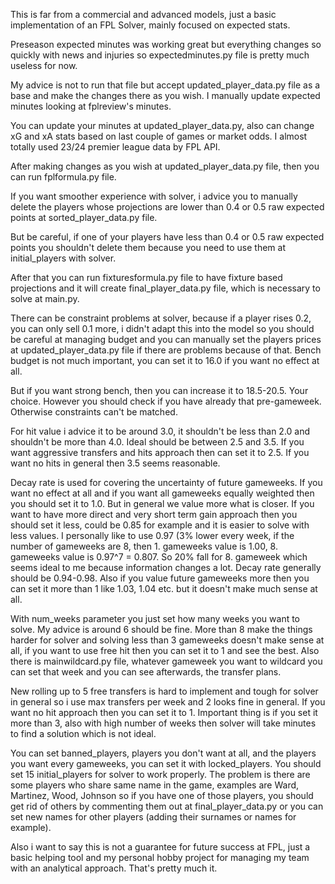 This is far from a commercial and advanced models, just a basic implementation of an FPL Solver, mainly focused on expected stats.

Preseason expected minutes was working great but everything changes so quickly with news and injuries so expectedminutes.py file is pretty much useless for now.

My advice is not to run that file but accept updated_player_data.py file as a base and make the changes there as you wish. I manually update expected minutes looking at fplreview's minutes.

You can update your minutes at updated_player_data.py, also can change xG and xA stats based on last couple of games or market odds. I almost totally used 23/24 premier league data by FPL API.

After making changes as you wish at updated_player_data.py file, then you can run fplformula.py file.

If you want smoother experience with solver, i advice you to manually delete the players whose projections are lower than 0.4 or 0.5 raw expected points at sorted_player_data.py file.

But be careful, if one of your players have less than 0.4 or 0.5 raw expected points you shouldn't delete them because you need to use them at initial_players with solver.

After that you can run fixturesformula.py file to have fixture based projections and it will create final_player_data.py file, which is necessary to solve at main.py.

There can be constraint problems at solver, because if a player rises 0.2, you can only sell 0.1 more, i didn't adapt this into the model so you should be careful at managing budget and you can
manually set the players prices at updated_player_data.py file if there are problems because of that. Bench budget is not much important, you can set it to 16.0 if you want no effect at all.

But if you want strong bench, then you can increase it to 18.5-20.5. Your choice. However you should check if you have already that pre-gameweek. Otherwise constraints can't be matched.

For hit value i advice it to be around 3.0, it shouldn't be less than 2.0 and shouldn't be more than 4.0. Ideal should be between 2.5 and 3.5. If you want aggressive transfers and hits approach then
can set it to 2.5. If you want no hits in general then 3.5 seems reasonable.

Decay rate is used for covering the uncertainty of future gameweeks. If you want no effect at all and if you want all gameweeks equally weighted then you should set it to 1.0. But in general
we value more what is closer. If you want to have more direct and very short term gain approach then you should set it less, could be 0.85 for example and it is easier to solve with less values.
I personally like to use 0.97 (3% lower every week, if the number of gameweeks are 8, then 1. gameweeks value is 1.00, 8. gameweeks value is 0.97^7 = 0.807. So 20% fall for 8. gameweek which seems
ideal to me because information changes a lot. Decay rate generally should be 0.94-0.98. Also if you value future gameweeks more then you can set it more than 1 like 1.03, 1.04 etc. but it doesn't make much
sense at all.

With num_weeks parameter you just set how many weeks you want to solve. My advice is around 6 should be fine. More than 8 make the things harder for solver and solving less than 3 gameweeks doesn't make
sense at all, if you want to use free hit then you can set it to 1 and see the best. Also there is mainwildcard.py file, whatever gameweek you want to wildcard you can set that week and you can see afterwards,
the transfer plans.

New rolling up to 5 free transfers is hard to implement and tough for solver in general so i use max transfers per week and 2 looks fine in general. If you want no hit approach then you can set it to 1.
Important thing is if you set it more than 3, also with high number of weeks then solver will take minutes to find a solution which is not ideal.

You can set banned_players, players you don't want at all, and the players you want every gameweeks, you can set it with locked_players. You should set 15 initial_players for solver to work properly.
The problem is there are some players who share same name in the game, examples are Ward, Martinez, Wood, Johnson so if you have one of those players, you should get rid of others by commenting them out
at final_player_data.py or you can set new names for other players (adding their surnames or names for example).

Also i want to say this is not a guarantee for future success at FPL, just a basic helping tool and my personal hobby project for managing my team with an analytical approach.
That's pretty much it.
